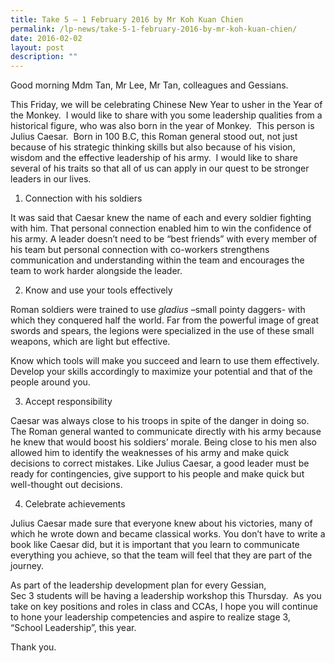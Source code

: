 ```yaml
---
title: Take 5 – 1 February 2016 by Mr Koh Kuan Chien
permalink: /lp-news/take-5-1-february-2016-by-mr-koh-kuan-chien/
date: 2016-02-02
layout: post
description: ""
---
```

Good morning Mdm Tan, Mr Lee, Mr Tan, colleagues and Gessians.

This Friday, we will be celebrating Chinese New Year to usher in the Year of the Monkey.  I would like to share with you some leadership qualities from a historical figure, who was also born in the year of Monkey.  This person is Julius Caesar.  Born in 100 B.C, this Roman general stood out, not just because of his strategic thinking skills but also because of his vision, wisdom and the effective leadership of his army.  I would like to share several of his traits so that all of us can apply in our quest to be stronger leaders in our lives.

1.  Connection with his soldiers

It was said that Caesar knew the name of each and every soldier fighting with him. That personal connection enabled him to win the confidence of his army. A leader doesn’t need to be “best friends” with every member of his team but personal connection with co-workers strengthens communication and understanding within the team and encourages the team to work harder alongside the leader.

2.  Know and use your tools effectively

Roman soldiers were trained to use _gladius_ –small pointy daggers- with which they conquered half the world. Far from the powerful image of great swords and spears, the legions were specialized in the use of these small weapons, which are light but effective.

Know which tools will make you succeed and learn to use them effectively.  Develop your skills accordingly to maximize your potential and that of the people around you.

3.  Accept responsibility

Caesar was always close to his troops in spite of the danger in doing so. The Roman general wanted to communicate directly with his army because he knew that would boost his soldiers’ morale. Being close to his men also allowed him to identify the weaknesses of his army and make quick decisions to correct mistakes. Like Julius Caesar, a good leader must be ready for contingencies, give support to his people and make quick but well-thought out decisions.

4.  Celebrate achievements

Julius Caesar made sure that everyone knew about his victories, many of which he wrote down and became classical works. You don’t have to write a book like Caesar did, but it is important that you learn to communicate everything you achieve, so that the team will feel that they are part of the journey.

As part of the leadership development plan for every Gessian, Sec 3 students will be having a leadership workshop this Thursday.  As you take on key positions and roles in class and CCAs, I hope you will continue to hone your leadership competencies and aspire to realize stage 3, “School Leadership”, this year.

Thank you.